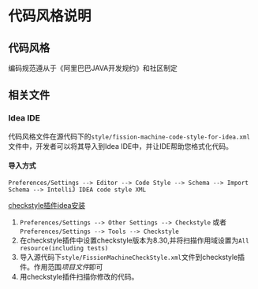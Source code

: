 # 代码风格说明

## 代码风格

编码规范遵从于《阿里巴巴JAVA开发规约》和社区制定

## 相关文件

### Idea IDE

代码风格文件在源代码下的`style/fission-machine-code-style-for-idea.xml`文件中，开发者可以将其导入到Idea IDE中，并让IDE帮助您格式化代码。

#### 导入方式

```
Preferences/Settings --> Editor --> Code Style --> Schema --> Import Schema --> IntelliJ IDEA code style XML
```

[checkstyle插件idea安装](https://plugins.jetbrains.com/plugin/1065-checkstyle-idea)

1. `Preferences/Settings --> Other Settings --> Checkstyle` 或者 `Preferences/Settings --> Tools --> Checkstyle`
2. 在checkstyle插件中设置checkstyle版本为8.30,并将扫描作用域设置为`All resource(including tests)`
3. 导入源代码下`style/FissionMachineCheckStyle.xml`文件到checkstyle插件。作用范围*项目文件*即可
4. 用checkstyle插件扫描你修改的代码。